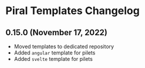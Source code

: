 # Piral Templates Changelog

## 0.15.0 (November 17, 2022)

- Moved templates to dedicated repository
- Added `angular` template for pilets
- Added `svelte` template for pilets
